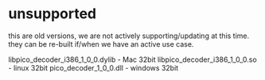 # unsupported 

this are old versions, we are not actively supporting/updating at this time.
they can be re-built if/when we have an active use case.

libpico_decoder_i386_1_0_0.dylib - Mac 32bit
libpico_decoder_i386_1_0_0.so - linux 32bit
pico_decoder_1_0_0.dll - windows 32bit
